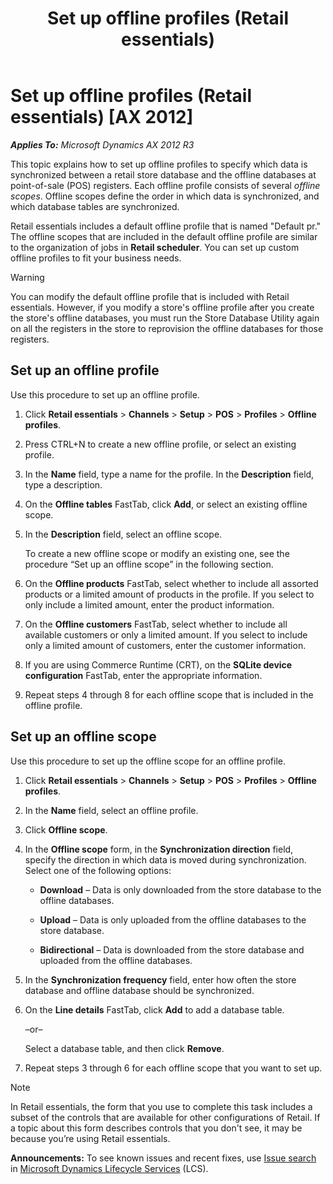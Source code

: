 ﻿---
title: Set up offline profiles (Retail essentials)
TOCTitle: Set up offline profiles (Retail essentials)
ms:assetid: d551e524-2b83-4dc2-a135-95a008406452
ms:mtpsurl: https://technet.microsoft.com/en-us/library/Dn736960(v=AX.60)
ms:contentKeyID: 62200437
ms.date: 12/17/2014
mtps_version: v=AX.60
---

# Set up offline profiles (Retail essentials) [AX 2012]


_**Applies To:** Microsoft Dynamics AX 2012 R3_

This topic explains how to set up offline profiles to specify which data is synchronized between a retail store database and the offline databases at point-of-sale (POS) registers. Each offline profile consists of several *offline scopes*. Offline scopes define the order in which data is synchronized, and which database tables are synchronized.

Retail essentials includes a default offline profile that is named "Default pr." The offline scopes that are included in the default offline profile are similar to the organization of jobs in **Retail scheduler**. You can set up custom offline profiles to fit your business needs.


> [!WARNING]
> <P>You can modify the default offline profile that is included with Retail essentials. However, if you modify a store's offline profile after you create the store's offline databases, you must run the Store Database Utility again on all the registers in the store to reprovision the offline databases for those registers.</P>



## Set up an offline profile

Use this procedure to set up an offline profile.

1.  Click **Retail essentials** \> **Channels** \> **Setup** \> **POS** \> **Profiles** \> **Offline profiles**.

2.  Press CTRL+N to create a new offline profile, or select an existing profile.

3.  In the **Name** field, type a name for the profile. In the **Description** field, type a description.

4.  On the **Offline tables** FastTab, click **Add**, or select an existing offline scope.

5.  In the **Description** field, select an offline scope.
    
    To create a new offline scope or modify an existing one, see the procedure “Set up an offline scope” in the following section.

6.  On the **Offline products** FastTab, select whether to include all assorted products or a limited amount of products in the profile. If you select to only include a limited amount, enter the product information.

7.  On the **Offline customers** FastTab, select whether to include all available customers or only a limited amount. If you select to include only a limited amount of customers, enter the customer information.

8.  If you are using Commerce Runtime (CRT), on the **SQLite device configuration** FastTab, enter the appropriate information.

9.  Repeat steps 4 through 8 for each offline scope that is included in the offline profile.

## Set up an offline scope

Use this procedure to set up the offline scope for an offline profile.

1.  Click **Retail essentials** \> **Channels** \> **Setup** \> **POS** \> **Profiles** \> **Offline profiles**.

2.  In the **Name** field, select an offline profile.

3.  Click **Offline scope**.

4.  In the **Offline scope** form, in the **Synchronization direction** field, specify the direction in which data is moved during synchronization. Select one of the following options:
    
      - **Download** – Data is only downloaded from the store database to the offline databases.
    
      - **Upload** – Data is only uploaded from the offline databases to the store database.
    
      - **Bidirectional** – Data is downloaded from the store database and uploaded from the offline databases.

5.  In the **Synchronization frequency** field, enter how often the store database and offline database should be synchronized.

6.  On the **Line details** FastTab, click **Add** to add a database table.
    
    –or–
    
    Select a database table, and then click **Remove**.

7.  Repeat steps 3 through 6 for each offline scope that you want to set up.


> [!NOTE]
> <P>In Retail essentials, the form that you use to complete this task includes a subset of the controls that are available for other configurations of Retail. If a topic about this form describes controls that you don't see, it may be because you’re using Retail essentials.</P>


  
**Announcements:** To see known issues and recent fixes, use [Issue search](http://go.microsoft.com/fwlink/?linkid=389258) in [Microsoft Dynamics Lifecycle Services](http://go.microsoft.com/fwlink/?linkid=306505) (LCS).

